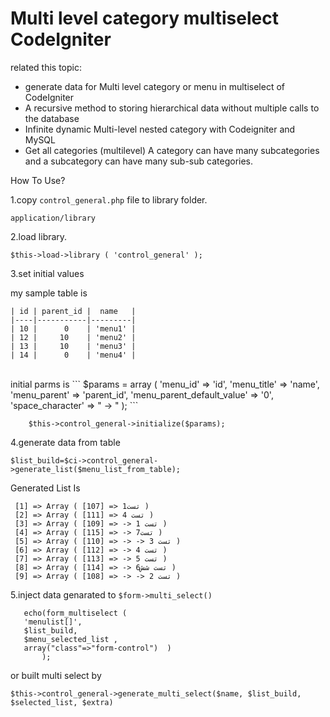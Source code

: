 Multi level category multiselect CodeIgniter
==========
related this topic:

 * generate data for Multi level category or menu in multiselect of CodeIgniter
 * A recursive method to storing hierarchical data without multiple calls to the database
 * Infinite dynamic Multi-level nested category with Codeigniter and MySQL
 * Get all categories (multilevel) A category can have many subcategories and a subcategory can have many sub-sub categories.
 

How To Use?

1.copy ```control_general.php``` file to library folder.
```
application/library
```
2.load library.
```
$this->load->library ( 'control_general' );
```

3.set initial values

my sample table is
```
| id | parent_id |  name   |
|----|-----------|---------|
| 10 |      0    | 'menu1' |
| 12 |     10    | 'menu2' |
| 13 |     10    | 'menu3' |
| 14 |      0    | 'menu4' |
```
<br/>
initial parms is
```
  $params = array (   
 'menu_id' => 'id',        
 'menu_title' => 'name',        
 'menu_parent' => 'parent_id',        
 'menu_parent_default_value' => '0',        
 'space_character' => " -> "        
 );
```

		$this->control_general->initialize($params);

4.generate data from table

 ```
 $list_build=$ci->control_general->generate_list($menu_list_from_table);
 ```
  
  Generated List Is 
```
 [1] => Array ( [107] => تست1 ) 
 [2] => Array ( [111] => تست 4 )
 [3] => Array ( [109] => -> تست 1 ) 
 [4] => Array ( [115] => -> تست7 ) 
 [5] => Array ( [110] => -> -> تست 3 ) 
 [6] => Array ( [112] => -> تست 4 ) 
 [7] => Array ( [113] => -> تست 5 )
 [8] => Array ( [114] => -> تست شش6 )
 [9] => Array ( [108] => -> -> تست 2 )
```
5.inject data genarated to ```$form->multi_select()```
 
 ```
    echo(form_multiselect (
    'menulist[]',
    $list_build,
    $menu_selected_list ,
    array("class"=>"form-control")  )
		);
```    
or built multi select by 

```$this->control_general->generate_multi_select($name, $list_build, $selected_list, $extra)```
